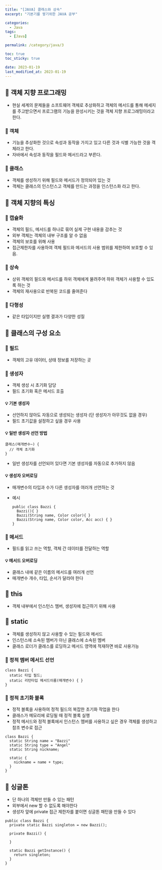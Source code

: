 ```yaml
---
title: "[JAVA] 클래스와 상속"
excerpt: "기본기를 쌓기위한 JAVA 공부"

categories:
  - Java
tags:
  - [Java]

permalink: /category/java/3

toc: true
toc_sticky: true

date: 2023-01-19
last_modified_at: 2023-01-19
---
```

## 🦥 객체 지향 프로그래밍
- 현실 세계의 문제들을 소프트웨어 객체로 추상화하고 객체의 메서드를 통해 메세지를 주고받으면서 프로그램의 기능을 완성시키는 것을 객체 지향 프로그래밍이라고 한다. 

### 🌿 객체
- 기능을 추상화한 것으로 속성과 동작을 가지고 있고 다른 것과 식별 가능한 것을 객체라고 한다.
- 자바에서 속성과 동작을 필드와 메서드라고 부른다.

### 🌿 클래스
- 객체를 생성하기 위해 필드와 메서드가 정의되어 있는 것
- 객체는 클래스의 인스턴스고 객체를 만드는 과정을 인스턴스화 라고 한다.

## 🦥 객체 지향의 특싱
### 🌿 캡슐화
- 객체의 필드, 메서드를 하나로 묶어 실제 구현 내용을 감추는 것
- 외부 객체는 객체의 내부 구조를 알 수 없음
- 객체의 보호를 위해 사용
- 접근제한자를 사용하여 객체 필드와 메서드의 사용 범위를 제한하여 보호할 수 있음.

### 🌿 상속
- 상위 객체의 필드와 메서드를 하위 객체에게 물려주어 하위 객체가 사용할 수 있도록 하는 것 
- 객체의 재사용으로 반복된 코드를 줄여준다

### 🌿 다형성
- 같은 타입이지만 실행 결과가 다양한 성질

## 🦥 클래스의 구성 요소
### 🌿 필드
- 객체의 고유 데이터, 상태 정보를 저장하는 곳

### 🌿 생성자
- 객체 생성 시 초기화 담당
- 필드 초기화 혹은 메서드 호출

#### 💡 기본 생성자
- 선언하지 않아도 자동으로 생성되는 생성자 (단 생성자가 아무것도 없을 경우)
- 필드 초기값을 설정하고 싶을 경우 사용
#### 💡 일반 생성자 선언 방법
```
클래스(매개변수~) {
  // 객체 초기화
}
```
- 일반 생성자를 선언되어 있다면 기본 생성자를 자동으로 추가하지 않음
#### 💡 생성자 오버로딩
- 매개변수의 타입과 수가 다른 생성자를 여러개 선언하는 것

- 예시
  ```
  public class Bazzi {
    Bazzi(){ }
    Bazzi(String name, Color color){ }
    Bazzi(String name, Color color, Acc acc) { }
  }
  ```

### 🌿 메서드
- 필드를 읽고 쓰는 역할, 객체 간 데이터를 전달하는 역할

#### 💡 메서드 오버로딩
- 클래스 내에 같은 이름의 메서드를 여러개 선언
- 매개변수 개수, 타입, 순서가 달라야 한다

## 🦥 this
- 객체 내부에서 인스턴스 멤버, 생성자에 접근하기 위해 사용

## 🦥 static
- 객체를 생성하지 않고 사용할 수 있는 필드와 메서드
- 인스턴스에 소속된 멤버가 아닌 클래스에 소속된 멤버
- 클래스 로더가 클래스를 로딩하고 메서드 영역에 적재하면 바로 사용가능
### 🌿 정적 멤버 메서드 선언
```
class Bazzi {
  static 타입 필드;
  static 리턴타입 메서드이름(매개변수) { }
}
```
### 🌿 정적 초기화 블록
- 정적 블록을 사용하여 정적 필드의 복잡한 초기화 작업을 한다
- 클래스가 메모리에 로딩될 때 정적 블록 실행
- 정적 메서드와 정적 블록에서 인스턴스 멤버를 사용하고 싶은 경우 객체를 생성하고 참조 변수로 접근
```
class Bazzi {
  static String name = "Bazzi"
  static String type = "Angel"
  static String nickname;

  static {
    nickname = name + type;
  }
}
```
## 🦥 싱글톤
- 단 하나의 객체만 만들 수 있는 패턴
- 외부에서 new 할 수 없도록 해야한다
- 생성자 앞에 private 접근 제한자를 붙이면 싱글톤 패턴을 만들 수 있다

```
public class Bazzi {
  private static Bazzi singleton = new Bazzi();

  private Bazzi() {

  }

  static Bazzi getInstance() {
    return singleton;
  }
}
```